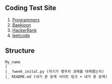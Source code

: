 ## Coding Test Site

1. <a href='https://programmers.co.kr/'>Programmers</a>
2. <a href='https://www.acmicpc.net/'>Baekjoon</a>
3. <a href='https://www.hackerrank.com/'>HackerRank</a>
4. <a href='https://leetcode.com/interview/?gclid=CjwKCAjwp_GJBhBmEiwALWBQkxG6keriNQK1X23Xrn8YrmSyL2VrF8V2K0Vw0O-0dRh4THGmgu4PNRoCyZcQAvD_BwE'>leetcode</a>

## Structure

```
My_name
|
|_ ?week_inital.py (자기가 몇주차 과제를 대체했는지)
|_ README.md (내가 푼 문제 사이트 링크 + 내가 푼 문제)
```
